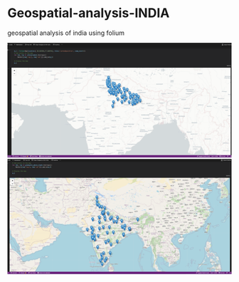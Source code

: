# Geospatial-analysis-INDIA
geospatial analysis of india using folium

<img src="https://github.com/yes-its-shivam/Geospatial-analysis-INDIA/blob/main/sc/Screenshot%20(20).png">
<img src="https://github.com/yes-its-shivam/Geospatial-analysis-INDIA/blob/main/sc/Screenshot%20(19).png">

